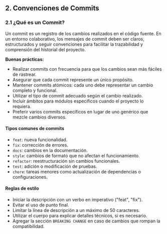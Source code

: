 
## 2. Convenciones de Commits

### 2.1 ¿Qué es un Commit?

Un commit es un registro de los cambios realizados en el código fuente. En un entorno colaborativo, los mensajes de commit deben ser claros, estructurados y seguir convenciones para facilitar la trazabilidad y comprensión del historial del proyecto.

**Buenas prácticas:**
- Realizar commits con frecuencia para que los cambios sean más fáciles de rastrear.
- Asegurar que cada commit represente un único propósito.
- Mantener commits atómicos: cada uno debe representar un cambio completo y funcional.
- Utilizar el tipo de commit adecuado según el cambio realizado.
- Incluir ámbitos para módulos específicos cuando el proyecto lo requiera.
- Preferir varios commits específicos en lugar de uno genérico que mezcle cambios diversos.


#### Tipos comunes de commits

- `feat`: nueva funcionalidad.
- `fix`: corrección de errores.
- `docs`: cambios en la documentación.
- `style`: cambios de formato que no afectan el funcionamiento.
- `refactor`: reestructuración sin cambios funcionales.
- `test`: adición o modificación de pruebas.
- `chore`: tareas menores como actualización de dependencias o configuraciones.


#### Reglas de estilo

- Iniciar la descripción con un verbo en imperativo ("feat", "fix").
- Evitar el uso de punto final.
- Limitar la línea de descripción a un máximo de 50 caracteres.
- Utilizar el cuerpo para explicar detalles técnicos, si es necesario.
- Agregar la sección `BREAKING CHANGE` en caso de cambios que rompan la compatibilidad.


